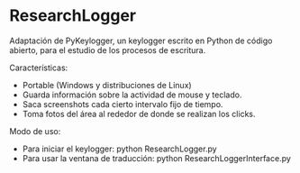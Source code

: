 # ResearchLogger
Adaptación de PyKeylogger, un keylogger escrito en Python de código abierto, para el estudio de los procesos de escritura.

Características:
- Portable (Windows y distribuciones de Linux)
- Guarda información sobre la actividad de mouse y teclado.
- Saca screenshots cada cierto intervalo fijo de tiempo.
- Toma fotos del área al rededor de donde se realizan los clicks.

Modo de uso:
- Para iniciar el keylogger: python ResearchLogger.py
- Para usar la ventana de traducción: python ResearchLoggerInterface.py